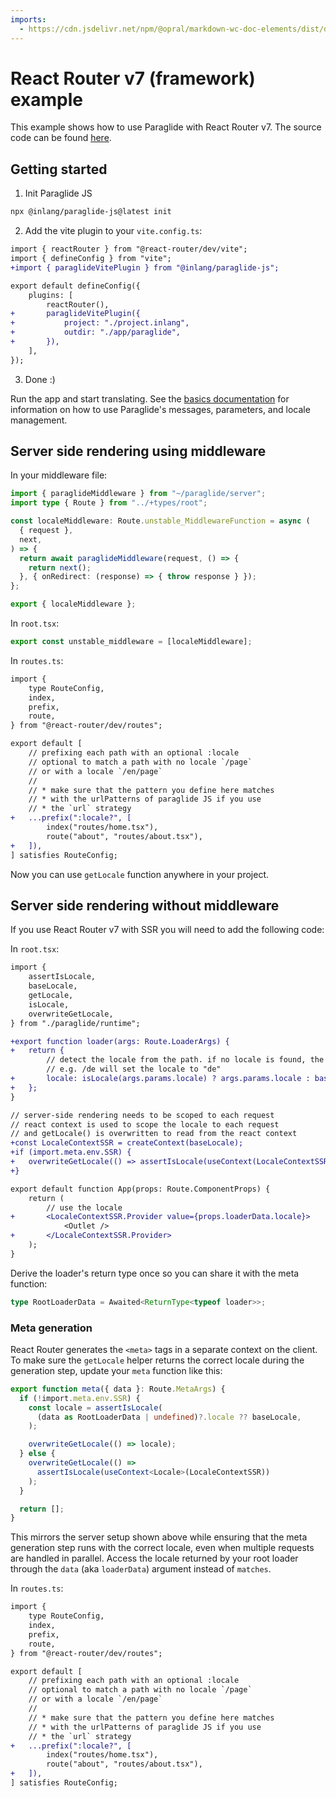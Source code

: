 ```yaml
---
imports:
  - https://cdn.jsdelivr.net/npm/@opral/markdown-wc-doc-elements/dist/doc-callout.js
---
```


# React Router v7 (framework) example

This example shows how to use Paraglide with React Router v7. The source code can be found [here](https://github.com/opral/monorepo/tree/main/inlang/packages/paraglide/paraglide-js/examples/react-router).

## Getting started

1. Init Paraglide JS

```bash
npx @inlang/paraglide-js@latest init 
```

2. Add the vite plugin to your `vite.config.ts`:

```diff
import { reactRouter } from "@react-router/dev/vite";
import { defineConfig } from "vite";
+import { paraglideVitePlugin } from "@inlang/paraglide-js";

export default defineConfig({
	plugins: [
		reactRouter(),
+		paraglideVitePlugin({
+			project: "./project.inlang",
+			outdir: "./app/paraglide",
+		}),
	],
});
```

3. Done :) 

Run the app and start translating. See the [basics documentation](/m/gerre34r/library-inlang-paraglideJs/basics) for information on how to use Paraglide's messages, parameters, and locale management.

## Server side rendering using middleware

In your middleware file:
```ts
import { paraglideMiddleware } from "~/paraglide/server";
import type { Route } from "../+types/root";

const localeMiddleware: Route.unstable_MiddlewareFunction = async (
  { request },
  next,
) => {
  return await paraglideMiddleware(request, () => {
    return next();
  }, { onRedirect: (response) => { throw response } });
};

export { localeMiddleware };

```

In `root.tsx`:
```ts
export const unstable_middleware = [localeMiddleware];
```

In `routes.ts`: 

```diff
import {
	type RouteConfig,
	index,
	prefix,
	route,
} from "@react-router/dev/routes";

export default [
	// prefixing each path with an optional :locale
	// optional to match a path with no locale `/page`
	// or with a locale `/en/page`
	//
	// * make sure that the pattern you define here matches
	// * with the urlPatterns of paraglide JS if you use
	// * the `url` strategy
+	...prefix(":locale?", [
		index("routes/home.tsx"),
		route("about", "routes/about.tsx"),
+	]),
] satisfies RouteConfig;
```

Now you can use `getLocale` function anywhere in your project.

## Server side rendering without middleware

If you use React Router v7 with SSR you will need to add the following code:

In `root.tsx`:

```diff
import {
	assertIsLocale,
	baseLocale,
	getLocale,
	isLocale,
	overwriteGetLocale,
} from "./paraglide/runtime";

+export function loader(args: Route.LoaderArgs) {
+	return {
		// detect the locale from the path. if no locale is found, the baseLocale is used.
		// e.g. /de will set the locale to "de"
+		locale: isLocale(args.params.locale) ? args.params.locale : baseLocale,
+	};
}

// server-side rendering needs to be scoped to each request
// react context is used to scope the locale to each request
// and getLocale() is overwritten to read from the react context
+const LocaleContextSSR = createContext(baseLocale);
+if (import.meta.env.SSR) {
+	overwriteGetLocale(() => assertIsLocale(useContext(LocaleContextSSR)));
+}

export default function App(props: Route.ComponentProps) {
	return (
		// use the locale
+		<LocaleContextSSR.Provider value={props.loaderData.locale}>
			<Outlet />
+		</LocaleContextSSR.Provider>
	);
}
```

Derive the loader's return type once so you can share it with the meta
function:

```ts
type RootLoaderData = Awaited<ReturnType<typeof loader>>;
```

### Meta generation

React Router generates the `<meta>` tags in a separate context on the client. To
make sure the `getLocale` helper returns the correct locale during the
generation step, update your `meta` function like this:

```ts
export function meta({ data }: Route.MetaArgs) {
  if (!import.meta.env.SSR) {
    const locale = assertIsLocale(
      (data as RootLoaderData | undefined)?.locale ?? baseLocale,
    );

    overwriteGetLocale(() => locale);
  } else {
    overwriteGetLocale(() =>
      assertIsLocale(useContext<Locale>(LocaleContextSSR))
    );
  }

  return [];
}
```

This mirrors the server setup shown above while ensuring that the meta
generation step runs with the correct locale, even when multiple requests are
handled in parallel. Access the locale returned by your root loader through the
`data` (aka `loaderData`) argument instead of `matches`.

In `routes.ts`: 

```diff
import {
	type RouteConfig,
	index,
	prefix,
	route,
} from "@react-router/dev/routes";

export default [
	// prefixing each path with an optional :locale
	// optional to match a path with no locale `/page`
	// or with a locale `/en/page`
	//
	// * make sure that the pattern you define here matches
	// * with the urlPatterns of paraglide JS if you use
	// * the `url` strategy
+	...prefix(":locale?", [
		index("routes/home.tsx"),
		route("about", "routes/about.tsx"),
+	]),
] satisfies RouteConfig;
```

